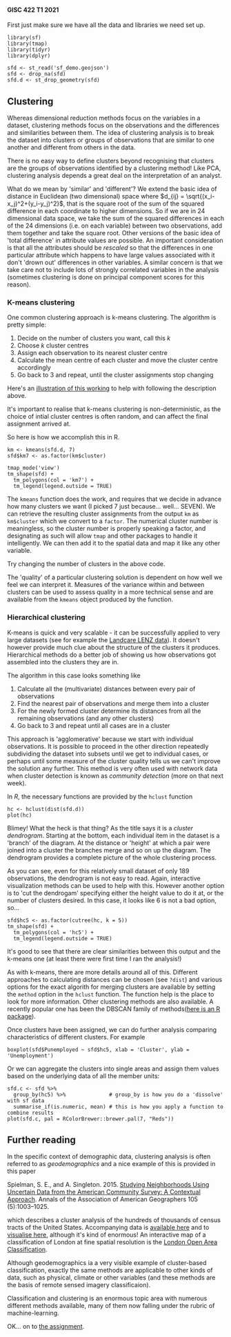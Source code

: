 #### GISC 422 T1 2021
First just make sure we have all the data and libraries we need set up.
```{r message = FALSE}
library(sf)
library(tmap)
library(tidyr)
library(dplyr)

sfd <- st_read('sf_demo.geojson')
sfd <- drop_na(sfd)
sfd.d <- st_drop_geometry(sfd)
```
## Clustering
Whereas dimensional reduction methods focus on the variables in a dataset, clustering methods focus on the observations and the differences and similarities between them. The idea of clustering analysis is to break the dataset into clusters or groups of observations that are similar to one another and different from others in the data.

There is no easy way to define clusters beyond recognising that clusters are the groups of observations identified by a clustering method! Like PCA, clustering analysis depends a great deal on the interpretation of an analyst.

What do we mean by 'similar' and 'different'? We extend the basic idea of distance in Euclidean (two dimensional) space where $d_{ij} = \sqrt{(x_i-x_j)^2+(y_i-y_j)^2}$, that is the square root of the sum of the squared difference in each coordinate to higher dimensions. So if we are in 24 dimensional data space, we take the sum of the squared differences in each of the 24 dimensions (i.e. on each variable) between two observations, add them together and take the square root. Other versions of the basic idea of 'total difference' in attribute values are possible. An important consideration is that all the attributes should be *rescaled* so that the differences in one particular attribute which happens to have large values associated with it don't 'drown out' differences in other variables. A similar concern is that we take care not to include lots of strongly correlated variables in the analysis (sometimes clustering is done on principal component scores for this reason).

### K-means clustering
One common clustering approach is k-means clustering. The algorithm is pretty simple:

1. Decide on the number of clusters you want, call this *k*
2. Choose *k* cluster centres
3. Assign each observation to its nearest cluster centre
4. Calculate the mean centre of each cluster and move the cluster centre accordingly
5. Go back to 3 and repeat, until the cluster assignments stop changing

Here's an [illustration of this working](https://kkevsterrr.github.io/K-Means/) to help with following the description above.

It's important to realise that k-means clustering is non-deterministic, as the choice of intial cluster centres is often random, and can affect the final assignment arrived at.

So here is how we accomplish this in R.
```{r}
km <- kmeans(sfd.d, 7)
sfd$km7 <- as.factor(km$cluster)

tmap_mode('view')
tm_shape(sfd) +
  tm_polygons(col = 'km7') +
  tm_legend(legend.outside = TRUE)
```

The `kmeans` function does the work, and requires that we decide in advance how many clusters we want (I picked 7 just because... well... SEVEN). We can retrieve the resulting cluster assignments from the output `km` as `km$cluster` which we convert to a `factor`. The numerical cluster number is meaningless, so the cluster number is properly speaking a factor, and designating as such will allow `tmap` and other packages to handle it intelligently. We can then add it to the spatial data and  map it like any other variable.

Try changing the number of clusters in the above code.

The 'quality' of a particular clustering solution is dependent on how well we feel we can interpret it. Measures of the variance within and between clusters can be used to assess quality in a more technical sense and are available from the `kmeans` object produced by the function.

### Hierarchical clustering
K-means is quick and very scalable - it can be successfully applied to very large datasets (see for example the [Landcare LENZ data](https://www.landcareresearch.co.nz/resources/maps-satellites/lenz)). It doesn't however provide much clue about the structure of the clusters it produces. Hierarchical methods do a better job of showing us how observations got assembled into the clusters they are in.

The algorithm in this case looks something like

1. Calculate all the (multivariate) distances between every pair of observations
2. Find the nearest pair of observations and merge them into a cluster
3. For the newly formed cluster determine its distances from all the remaining observations (and any other clusters)
4. Go back to 3 and repeat until all cases are in a cluster

This approach is 'agglomerative' because we start with individual observations. It is possible to proceed in the other direction repeatedly subdividing the dataset into subsets until we get to individual cases, or perhaps until some measure of the cluster quality tells us we can't improve the solution any further. This method is very often used with network data when cluster detection is known as *community detection* (more on that next week).

In *R*, the necessary functions are provided by the `hclust` function
```{R}
hc <- hclust(dist(sfd.d))
plot(hc)
```

Blimey! What the heck is that thing? As the title says it is a *cluster dendrogram*. Starting at the bottom, each individual item in the dataset is a 'branch' of the diagram. At the distance or 'height' at which a pair were joined into a cluster the branches merge and so on up the diagram. The dendrogram provides a complete picture of the whole clustering process.

As you can see, even for this relatively small dataset of only 189 observations, the dendrogram is not easy to read. Again, interactive visualization methods can be used to help with this. However another option is to 'cut the dendrogam' specifying either the height value to do it at, or the number of clusters desired. In this case, it looks like 6 is not a bad option, so...

```{r}
sfd$hc5 <- as.factor(cutree(hc, k = 5))
tm_shape(sfd) +
  tm_polygons(col = 'hc5') +
  tm_legend(legend.outside = TRUE)
```

It's good to see that there are clear similarities between this output and the k-means one (at least there were first time I ran the analysis!)

As with k-means, there are more details around all of this. Different approaches to calculating distances can be chosen (see `?dist`) and various options for the exact algorith for merging clusters are available by setting the `method` option in the `hclust` function. The function help is the place to look for more information. Other clustering methods are also available. A recently popular one has been the DBSCAN family of methods([here is an R package](https://github.com/mhahsler/dbscan)).

Once clusters have been assigned, we can do further analysis comparing characteristics of different clusters. For example

```{r}
boxplot(sfd$Punemployed ~ sfd$hc5, xlab = 'Cluster', ylab = 'Unemployment')
```

Or we can aggregate the clusters into single areas and assign them values based on the underlying data of all the member units:

```{r}
sfd.c <- sfd %>%
  group_by(hc5) %>%              # group_by is how you do a 'dissolve' with sf data
  summarise_if(is.numeric, mean) # this is how you apply a function to combine results
plot(sfd.c, pal = RColorBrewer::brewer.pal(7, "Reds"))
```

## Further reading
In the specific context of demographic data, clustering analysis is often referred to as *geodemographics* and a nice example of this is provided in this paper

Spielman, S. E., and A. Singleton. 2015. [Studying Neighborhoods Using Uncertain Data from the American Community Survey: A Contextual Approach](http://www.tandfonline.com/doi/full/10.1080/00045608.2015.1052335). Annals of the Association of American Geographers 105 (5):1003–1025.

which describes a cluster analysis of the hundreds of thousands of census tracts of the United States. Accompanying data is [available here](https://www.openicpsr.org/openicpsr/project/100235/version/V5/view?path=/openicpsr/100235/fcr:versions/V5/Output-Data&type=folder) and to [visualise here](https://observatory.cartodb.com/editor/5de68840-16ef-11e6-bf4f-0ea31932ec1d/embed), although it's kind of enormous! An interactive map of a classification of London at fine spatial resolution is the [London Open Area Classification](https://maps.cdrc.ac.uk/#/geodemographics/loac11/default/BTTTFFT/10/-0.1500/51.5200/).

Although geodemographics ia a very visible example of cluster-based classification, exactly the same methods are applicable to other kinds of data, such as physical, climate or other variables (and these methods are the basis of remote sensed imagery classificaion).

Classification and clustering is an enormous topic area with numerous different methods available, many of them now falling under the rubric of machine-learning.

OK... on to [the assignment](05-assignment-multivariate-analysis.md).

